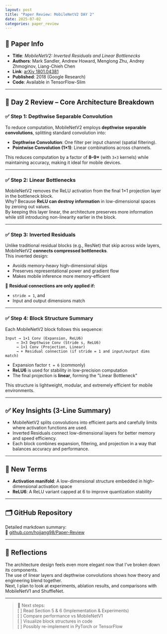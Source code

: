 ```yaml
---
layout: post
title: "Paper Review: MobileNetV2 DAY 2"
date: 2025-07-02
categories: paper_review
---
```


## 📌 Paper Info

- **Title**: *MobileNetV2: Inverted Residuals and Linear Bottlenecks*  
- **Authors**: Mark Sandler, Andrew Howard, Menglong Zhu, Andrey Zhmoginov, Liang-Chieh Chen  
- **Link**: [arXiv 1801.04381](https://arxiv.org/abs/1801.04381)  
- **Published**: 2018 (Google Research)  
- **Code**: Available in TensorFlow-Slim  

---

## 🧠 Day 2 Review – Core Architecture Breakdown

### ✅ Step 1: Depthwise Separable Convolution

To reduce computation, MobileNetV2 employs **depthwise separable convolutions**, splitting standard convolution into:
- **Depthwise Convolution**: One filter per input channel (spatial filtering).
- **Pointwise Convolution (1×1)**: Linear combinations across channels.

This reduces computation by a factor of **8–9×** (with `3×3` kernels) while maintaining accuracy, making it ideal for mobile devices.

---

### ✅ Step 2: Linear Bottlenecks

MobileNetV2 removes the ReLU activation from the final 1×1 projection layer in the bottleneck block.  
Why? Because **ReLU can destroy information** in low-dimensional spaces by zeroing out values.  
By keeping this layer linear, the architecture preserves more information while still introducing non-linearity earlier in the block.

---

### ✅ Step 3: Inverted Residuals

Unlike traditional residual blocks (e.g., ResNet) that skip across wide layers, MobileNetV2 **connects compressed bottlenecks**.  
This inverted design:
- Avoids memory-heavy high-dimensional skips  
- Preserves representational power and gradient flow  
- Makes mobile inference more memory-efficient

📌 **Residual connections are only applied if:**
- `stride = 1`, and  
- Input and output dimensions match

---

### ✅ Step 4: Block Structure Summary

Each MobileNetV2 block follows this sequence:

```
Input → 1×1 Conv (Expansion, ReLU6)  
     → 3×3 Depthwise Conv (Stride s, ReLU6)  
     → 1×1 Conv (Projection, Linear)  
     → + Residual connection (if stride = 1 and input/output dims match)
```

- Expansion factor `t = 6` (commonly)
- **ReLU6** is used for stability in low-precision computation
- The final projection is **linear**, forming the "Linear Bottleneck"

This structure is lightweight, modular, and extremely efficient for mobile environments.

---

## ✅ Key Insights (3-Line Summary)

- MobileNetV2 splits convolutions into efficient parts and carefully limits where activation functions are used.  
- Inverted Residuals connect low-dimensional layers for better memory and speed efficiency.  
- Each block combines expansion, filtering, and projection in a way that balances accuracy and performance.

---

## 📘 New Terms

- **Activation manifold**: A low-dimensional structure embedded in high-dimensional activation space  
- **ReLU6**: A ReLU variant capped at 6 to improve quantization stability

---

## 🗂 GitHub Repository

Detailed markdown summary:  
🔗 [github.com/hojjang98/Paper-Review](https://github.com/hojjang98/Paper-Review/blob/main/vision/01_mobilenetv2/summary.md)

---

## 💭 Reflections

The architecture design feels even more elegant now that I’ve broken down its components.  
The use of linear layers and depthwise convolutions shows how theory and engineering blend together.  
Next, I plan to look at experiments, ablation results, and comparisons with MobileNetV1 and ShuffleNet.

---

> 🧱 Next steps:  
> [ ] Read Section 5 & 6 (Implementation & Experiments)  
> [ ] Compare performance vs MobileNetV1  
> [ ] Visualize block structures in code  
> [ ] Possibly re-implement in PyTorch or TensorFlow
